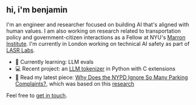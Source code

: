 ## hi, i'm benjamin

I'm an engineer and researcher focused on building AI that's aligned with human values. I am also working on research related to transportation policy and government-citizen interactions as a Fellow at NYU's [Marron Institute](https://marroninstitute.nyu.edu/). I'm currently in London working on technical AI safety as part of [LASR Labs](https://www.lasrlabs.org/).

- 🌱 Currently learning: LLM evals
- 💻 Recent project: an [LLM tokenizer](https://github.com/benarnav/bytephase) in Python with C extensions
- 🚦 Read my latest piece: [Why Does the NYPD Ignore So Many Parking Complaints?](https://www.vitalcitynyc.org/articles/illegal-parking-and-failed-governance-ai-study-of-nypd-enforcement), which was based on this [research](https://papers.ssrn.com/sol3/papers.cfm?abstract_id=4974275)

Feel free to [get in touch](mailto:github@benjaminarnav.com).
